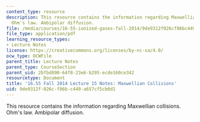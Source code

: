 ```yaml
---
content_type: resource
description: This resource contains the information regarding Maxwellian collisions.
  Ohm's law. Ambipolar diffusion.
file: /media/courses/16-55-ionized-gases-fall-2014/9de9312f026cf86bc449a657cf5cb0d1_MIT16_55F14_Lecture15.pdf
file_type: application/pdf
learning_resource_types:
- Lecture Notes
license: https://creativecommons.org/licenses/by-nc-sa/4.0/
ocw_type: OCWFile
parent_title: Lecture Notes
parent_type: CourseSection
parent_uid: 2bfbd890-64f8-23e6-b295-ecde160ce342
resourcetype: Document
title: '16.55 Fall 2014 Lecture 15 Notes: Maxwellian Collisions'
uid: 9de9312f-026c-f86b-c449-a657cf5cb0d1
---
```

This resource contains the information regarding Maxwellian collisions. Ohm's law. Ambipolar diffusion.